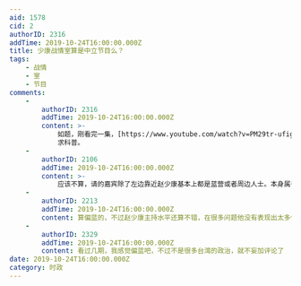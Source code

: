 ```yaml
---
aid: 1578
cid: 2
authorID: 2316
addTime: 2019-10-24T16:00:00.000Z
title: 少康战情室算是中立节目么？
tags:
    - 战情
    - 室
    - 节目
comments:
    -
        authorID: 2316
        addTime: 2019-10-24T16:00:00.000Z
        content: >-
            如题，刚看完一集，[https://www.youtube.com/watch?v=PM29tr-ufig。](https://www.youtube.com/watch?v=PM29tr-ufig%E3%80%82)
            求科普。
    -
        authorID: 2106
        addTime: 2019-10-24T16:00:00.000Z
        content: >-
            应该不算，请的嘉宾除了左边靠近赵少康基本上都是蓝营或者周边人士。本身属于浅蓝吧，相比于其他节目水平要高上许多，但是ZZ还是有，绿营除了郭正亮水平稍微可以以外其他都不行，蓝营也差不多，倒是泛蓝的几个教授嘉宾还行。赵少康也算会做节目吧，往往民进党劣势的新闻基本都是让民进党的人最后发言。
    -
        authorID: 2213
        addTime: 2019-10-24T16:00:00.000Z
        content: 算偏蓝的，不过赵少康主持水平还算不错，在很多问题他没有表现出太多倾向性，而是以民进党和国民党的嘉宾发言为主。
    -
        authorID: 2329
        addTime: 2019-10-24T16:00:00.000Z
        content: 看过几期，我感觉偏蓝吧，不过不是很多台湾的政治，就不妄加评论了
date: 2019-10-24T16:00:00.000Z
category: 时政
---
```



